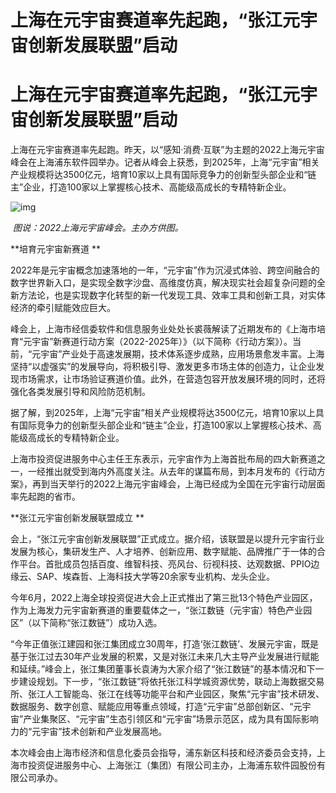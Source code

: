 # 上海在元宇宙赛道率先起跑，“张江元宇宙创新发展联盟”启动


# 上海在元宇宙赛道率先起跑，“张江元宇宙创新发展联盟”启动

上海在元宇宙赛道率先起跑。昨天，以“感知·消费·互联”为主题的2022上海元宇宙峰会在上海浦东软件园举办。记者从峰会上获悉，到2025年，上海“元宇宙”相关产业规模将达3500亿元，培育10家以上具有国际竞争力的创新型头部企业和“链主”企业，打造100家以上掌握核心技术、高能级高成长的专精特新企业。

![img](C:\Users\admin\Desktop\每日工作\文章\7-28\20220728-06-qt2525\d68ae22d-85ff-499e-8d9f-8ffc6dfa5cb9.jpg)

​                                               *图说：2022上海元宇宙峰会。主办方供图。*

**培育元宇宙新赛道
**

2022年是元宇宙概念加速落地的一年，“元宇宙”作为沉浸式体验、跨空间融合的数字世界新入口，是实现全数字沙盘、高维度仿真，解决现实社会超复杂问题的全新方法论，也是实现数字化转型的新一代发现工具、效率工具和创新工具，对实体经济的牵引赋能效应巨大。

峰会上，上海市经信委软件和信息服务业处处长裘薇解读了近期发布的《上海市培育“元宇宙”新赛道行动方案（2022-2025年）》（以下简称《行动方案》）。当前，“元宇宙”产业处于高速发展期，技术体系逐步成熟，应用场景愈发丰富。上海坚持“以虚强实”的发展导向，将积极引导、激发更多市场主体的创造力，让企业发现市场需求，让市场验证赛道价值。此外，在营造包容开放发展环境的同时，还将强化各类发展引导和风险防范机制。

据了解，到2025年，上海“元宇宙”相关产业规模将达3500亿元，培育10家以上具有国际竞争力的创新型头部企业和“链主”企业，打造100家以上掌握核心技术、高能级高成长的专精特新企业。

上海市投资促进服务中心主任王东表示，元宇宙作为上海首批布局的四大新赛道之一，一经推出就受到海内外高度关注。从去年的谋篇布局，到本月发布的《行动方案》，再到当天举行的2022上海元宇宙峰会，上海已经成为全国在元宇宙行动层面率先起跑的省市。

**张江元宇宙创新发展联盟成立
**

会上，“张江元宇宙创新发展联盟”正式成立。据介绍，该联盟是以提升元宇宙行业发展为核心，集研发生产、人才培养、创新应用、数字赋能、品牌推广于一体的合作平台。首批成员包括百度、维智科技、亮风台、衍视科技、达观数据、PPIO边缘云、SAP、埃森哲、上海科技大学等20余家专业机构、龙头企业。

今年6月，2022上海全球投资促进大会上正式推出了第三批13个特色产业园区，作为上海发力元宇宙新赛道的重要载体之一，“张江数链（元宇宙）特色产业园区”（以下简称“张江数链”）成功入选。

“今年正值张江建园和张江集团成立30周年，打造‘张江数链’、发展元宇宙，既是基于张江过去30年产业发展的积累，又是对张江未来几大主导产业发展进行赋能和延续。”峰会上，张江集团董事长袁涛为大家介绍了“张江数链”的基本情况和下一步建设规划。下一步，“张江数链”将依托张江科学城资源优势，联动上海数据交易所、张江人工智能岛、张江在线等功能平台和产业园区，聚焦“元宇宙”技术研发、数据服务、数字创意、赋能应用等重点领域，打造“元宇宙”总部创新区、“元宇宙”产业集聚区、“元宇宙”生态引领区和“元宇宙”场景示范区，成为具有国际影响力的“元宇宙”技术创新和产业发展高地。

本次峰会由上海市经济和信息化委员会指导，浦东新区科技和经济委员会支持，上海市投资促进服务中心、上海张江（集团）有限公司主办，上海浦东软件园股份有限公司承办。
